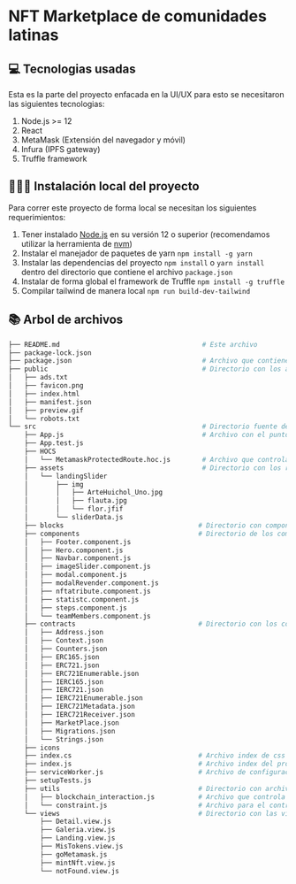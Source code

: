 # NFT Marketplace de comunidades latinas

## 💻 Tecnologias usadas

Esta es la parte del proyecto enfacada en la UI/UX para esto se necesitaron las siguientes tecnologias:

1. Node.js >= 12 
2. React 
3. MetaMask (Extensión del navegador y móvil)
4. Infura (IPFS gateway)
5. Truffle framework

## 👨🏻‍💻 Instalación local del proyecto

Para correr este proyecto de forma local se necesitan los siguientes requerimientos:

1. Tener instalado [Node.js] en su versión 12 o superior (recomendamos utilizar la herramienta de [nvm])
2. Instalar el manejador de paquetes de yarn `npm install -g yarn`
3. Instalar las dependencias del proyecto `npm install` o `yarn install` dentro del directorio que contiene el archivo `package.json`
4. Instalar de forma global el framework de Truffle `npm install -g truffle`
5. Compilar tailwind de manera local `npm run build-dev-tailwind`

## 📚 Arbol de archivos
```bash
├── README.md                                    # Este archivo
├── package-lock.json
├── package.json                                 # Archivo que contiene los scripts y dependencias
├── public                                       # Directorio con los archivos publicos
│   ├── ads.txt
│   ├── favicon.png
│   ├── index.html
│   ├── manifest.json
│   ├── preview.gif
│   └── robots.txt
└── src                                          # Directorio fuente del proyecto en react
    ├── App.js                                   # Archivo con el punto de montaje del componente app
    ├── App.test.js
    ├── HOCS
    │   └── MetamaskProtectedRoute.hoc.js        # Archivo que controla las rutas protegidas con metamask
    ├── assets                                   # Directorio con los recursos del slider
    │   └── landingSlider
    │       ├── img
    │       │   ├── ArteHuichol_Uno.jpg
    │       │   ├── flauta.jpg
    │       │   └── flor.jfif
    │       └── sliderData.js
    ├── blocks                                  # Directorio con componentes para tailwind css
    ├── components                              # Directorio de los componenetes en react
    │   ├── Footer.component.js
    │   ├── Hero.component.js
    │   ├── Navbar.component.js
    │   ├── imageSlider.component.js
    │   ├── modal.component.js
    │   ├── modalRevender.component.js
    │   ├── nftatribute.component.js
    │   ├── statistc.component.js
    │   ├── steps.component.js
    │   └── teamMembers.component.js
    ├── contracts                               # Directorio con los contratos para ser importados
    │   ├── Address.json
    │   ├── Context.json
    │   ├── Counters.json
    │   ├── ERC165.json
    │   ├── ERC721.json
    │   ├── ERC721Enumerable.json
    │   ├── IERC165.json
    │   ├── IERC721.json
    │   ├── IERC721Enumerable.json
    │   ├── IERC721Metadata.json
    │   ├── IERC721Receiver.json
    │   ├── MarketPlace.json
    │   ├── Migrations.json
    │   └── Strings.json
    ├── icons
    ├── index.cs                                # Archivo index de css del proyecto
    ├── index.js                                # Archivo index del proyecto
    ├── serviceWorker.js                        # Archivo de configuración del service worker
    ├── setupTests.js
    ├── utils                                   # Directorio con archivos de utlidad
    │   ├── blockchain_interaction.js           # Archivo que controla la interacción con metamask
    │   └── constraint.js                       # Archivo para el control de formato de archivos
    └── views                                   # Directorio con las vistas de la Dapp
        ├── Detail.view.js
        ├── Galeria.view.js
        ├── Landing.view.js
        ├── MisTokens.view.js
        ├── goMetamask.js
        ├── mintNft.view.js
        └── notFound.view.js
```
 
[Node.js]: https://nodejs.org/en/download/package-manager/
[nvm]: https://github.com/nvm-sh/nvm
